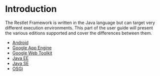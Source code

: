 # Introduction

The Restlet Framework is written in the Java language but can target
very different execution environments. This part of the user guide will
present the various editions supported and cover the differences between
them.

-   [Android](technical-resources/restlet-framework/guide/2.2/editions/android/overview "Restlet edition for Android")
-   [Google App Engine](technical-resources/restlet-framework/guide/2.2/editions/gae "Restlet edition for Google App Engine")
-   [Google Web Toolkit](technical-resources/restlet-framework/guide/2.2/editions/gwt/overview "Restlet edition for Google Web Toolkit")
-   [Java EE](technical-resources/restlet-framework/guide/2.2/editions/jee/overview "Restlet edition for Java EE")
-   [Java SE](technical-resources/restlet-framework/guide/2.2/editions/jse/overview "Restlet edition for Java SE")
-   [OSGi](technical-resources/restlet-framework/guide/2.2/editions/osgi "Restlet edition for Java SE")
